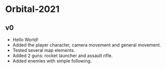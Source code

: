 # Orbital-2021

## v0
- Hello World!
- Added the player character, camera movement and general movement.
- Tested several map elements.
- Added 2 guns: rocket launcher and assault rifle.
- Added enemies with simple following.
